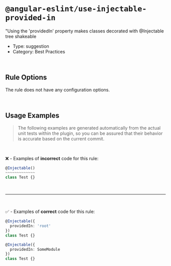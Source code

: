<!--

  DO NOT EDIT.

  This markdown file was autogenerated using a mixture of the following files as the source of truth for its data:
  - ../../src/rules/use-injectable-provided-in.ts
  - ../../tests/rules/use-injectable-provided-in/cases.ts

  In order to update this file, it is therefore those files which need to be updated, as well as potentially the generator script:
  - ../../../../tools/scripts/generate-rule-docs.ts

-->

# `@angular-eslint/use-injectable-provided-in`

"Using the 'providedIn' property makes classes decorated with @Injectable tree shakeable

- Type: suggestion
- Category: Best Practices

<br>

## Rule Options

The rule does not have any configuration options.

<br>

## Usage Examples

> The following examples are generated automatically from the actual unit tests within the plugin, so you can be assured that their behavior is accurate based on the current commit.

<br>

❌ - Examples of **incorrect** code for this rule:

```ts
@Injectable()
~~~~~~~~~~~~~
class Test {}
```

<br>

---

<br>

✅ - Examples of **correct** code for this rule:

```ts
@Injectable({
  providedIn: 'root'
})
class Test {}
```

```ts
@Injectable({
  providedIn: SomeModule
})
class Test {}
```
